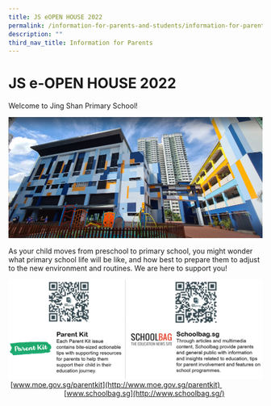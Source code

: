 ```yaml
---
title: JS eOPEN HOUSE 2022
permalink: /information-for-parents-and-students/information-for-parents/js-e-open-house-2022/
description: ""
third_nav_title: Information for Parents
---
```

# **JS e-OPEN HOUSE 2022**

Welcome to Jing Shan Primary School!

![](/images/d15d6fc66_278.jpg)

As your child moves from preschool to primary school, you might wonder what primary school life will be like, and how best to prepare them to adjust to the new environment and routines. We are here to support you!

![](/images/parent%20kit%201.png)
 [www.moe.gov.sg/parentkit](http://www.moe.gov.sg/parentkit)                                                  [www.schoolbag.sg](http://www.schoolbag.sg/)